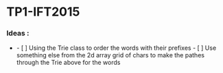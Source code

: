 # TP1-IFT2015

### Ideas :
<ul>
  <li>
  - [ ] Using the Trie class to order the words with their prefixes
  - [ ] Use something else from the 2d array grid of chars to make the pathes through the Trie above for the words 
  </li>
</ul>
